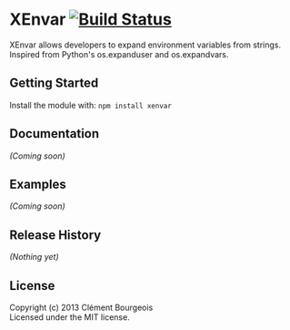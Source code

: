 # XEnvar [![Build Status](https://secure.travis-ci.org/moonpyk/node-xenvar.png?branch=master)](http://travis-ci.org/moonpyk/node-xenvar)

XEnvar allows developers to expand environment variables from strings.
Inspired from Python's os.expanduser and os.expandvars.

## Getting Started
Install the module with: `npm install xenvar`

## Documentation
_(Coming soon)_

## Examples
_(Coming soon)_

## Release History
_(Nothing yet)_

## License
Copyright (c) 2013 Clément Bourgeois  
Licensed under the MIT license.
